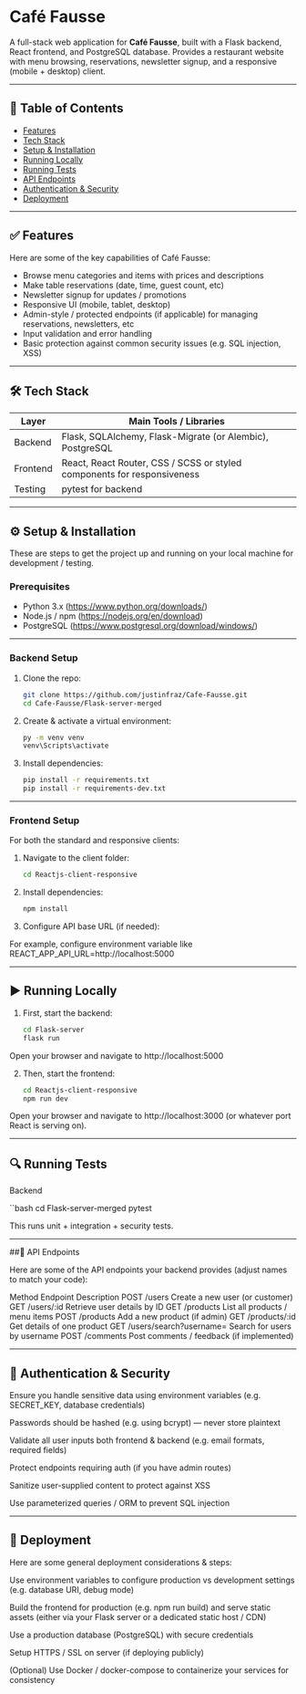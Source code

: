 # Café Fausse

A full-stack web application for **Café Fausse**, built with a Flask backend, React frontend, and PostgreSQL database. Provides a restaurant website with menu browsing, reservations, newsletter signup, and a responsive (mobile + desktop) client.

---

## 🧭 Table of Contents

- [Features](#-features)  
- [Tech Stack](#-tech-stack)  
- [Setup & Installation](#-setup--installation)  
- [Running Locally](#-running-locally)  
- [Running Tests](#-running-tests)  
- [API Endpoints](#-api-endpoints)  
- [Authentication & Security](#-authentication--security)  
- [Deployment](#-deployment)  

---

## ✅ Features

Here are some of the key capabilities of Café Fausse:

- Browse menu categories and items with prices and descriptions  
- Make table reservations (date, time, guest count, etc)  
- Newsletter signup for updates / promotions  
- Responsive UI (mobile, tablet, desktop)  
- Admin-style / protected endpoints (if applicable) for managing reservations, newsletters, etc  
- Input validation and error handling  
- Basic protection against common security issues (e.g. SQL injection, XSS)  

---

## 🛠 Tech Stack

| Layer | Main Tools / Libraries |
|---|---|
| Backend | Flask, SQLAlchemy, Flask-Migrate (or Alembic), PostgreSQL |
| Frontend | React, React Router, CSS / SCSS or styled components for responsiveness |
| Testing | pytest for backend |

---

## ⚙️ Setup & Installation

These are steps to get the project up and running on your local machine for development / testing.

### Prerequisites

- Python 3.x  (https://www.python.org/downloads/)
- Node.js / npm  (https://nodejs.org/en/download)
- PostgreSQL (https://www.postgresql.org/download/windows/)

---

### Backend Setup

1. Clone the repo:

   ```bash
   git clone https://github.com/justinfraz/Cafe-Fausse.git
   cd Cafe-Fausse/Flask-server-merged

2. Create & activate a virtual environment:

   ```bash
   py -m venv venv
   venv\Scripts\activate

3. Install dependencies:

   ```bash
   pip install -r requirements.txt
   pip install -r requirements-dev.txt

---

### Frontend Setup

For both the standard and responsive clients:

1. Navigate to the client folder:

   ```bash
   cd Reactjs-client-responsive

2. Install dependencies:

   ```bash
   npm install

3. Configure API base URL (if needed):

For example, configure environment variable like REACT_APP_API_URL=http://localhost:5000

---

## ▶️ Running Locally

1. First, start the backend:

   ```bash
   cd Flask-server
   flask run

Open your browser and navigate to http://localhost:5000

2. Then, start the frontend:

   ```bash
   cd Reactjs-client-responsive
   npm run dev

Open your browser and navigate to http://localhost:3000 (or whatever port React is serving on).

---

## 🔍 Running Tests

Backend

   ``bash
   cd Flask-server-merged
   pytest

This runs unit + integration + security tests.

---

##📡 API Endpoints

Here are some of the API endpoints your backend provides (adjust names to match your code):

Method	Endpoint	Description
POST	/users	Create a new user (or customer)
GET	/users/:id	Retrieve user details by ID
GET	/products	List all products / menu items
POST	/products	Add a new product (if admin)
GET	/products/:id	Get details of one product
GET	/users/search?username=<name>	Search for users by username
POST	/comments	Post comments / feedback (if implemented)

---

## 🔐 Authentication & Security

Ensure you handle sensitive data using environment variables (e.g. SECRET_KEY, database credentials)

Passwords should be hashed (e.g. using bcrypt) — never store plaintext

Validate all user inputs both frontend & backend (e.g. email formats, required fields)

Protect endpoints requiring auth (if you have admin routes)

Sanitize user-supplied content to protect against XSS

Use parameterized queries / ORM to prevent SQL injection

---

## 🚀 Deployment

Here are some general deployment considerations & steps:

Use environment variables to configure production vs development settings (e.g. database URI, debug mode)

Build the frontend for production (e.g. npm run build) and serve static assets (either via your Flask server or a dedicated static host / CDN)

Use a production database (PostgreSQL) with secure credentials

Setup HTTPS / SSL on server (if deploying publicly)

(Optional) Use Docker / docker-compose to containerize your services for consistency